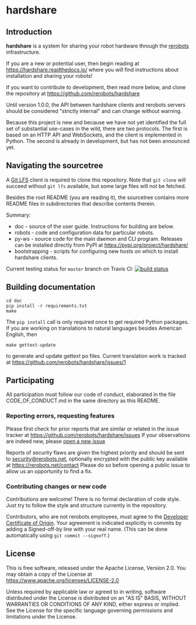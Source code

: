 hardshare
=========

Introduction
------------

**hardshare** is a system for sharing your robot hardware through the
[rerobots](https://rerobots.net) infrastructure.

If you are a new or potential user, then begin reading at https://hardshare.readthedocs.io/
where you will find instructions about installation and sharing your robots!

If you want to contribute to development, then read more below, and clone the
repository at https://github.com/rerobots/hardshare

Until version 1.0.0, the API between hardshare clients and rerobots servers
should be considered "strictly internal" and can change without warning.

Because this project is new and because we have not yet identified the full set
of substantial use-cases in the wild, there are two protocols. The first is
based on an HTTP API and WebSockets, and the client is implemented in Python.
The second is already in development, but has not been announced yet.


Navigating the sourcetree
-------------------------

A [Git LFS](https://git-lfs.github.com/) client is required to clone this
repository. Note that `git clone` will succeed without `git lfs` available, but
some large files will not be fetched.

Besides the root README (you are reading it), the sourcetree contains more
README files in subdirectories that describe contents therein.

Summary:

* doc - source of the user guide. Instructions for building are below.
* robots - code and configuration data for particular robots.
* py-ws - source code for the main daemon and CLI program. Releases can be installed directly from PyPI at https://pypi.org/project/hardshare/
* bootstrapping - scripts for configuring new hosts on which to install hardshare clients.

Current testing status for ``master`` branch on Travis CI:
[![build status](https://travis-ci.org/rerobots/hardshare.svg?branch=master)](https://travis-ci.org/rerobots/hardshare)


Building documentation
----------------------

    cd doc
    pip install -r requirements.txt
    make

The `pip install` call is only required once to get required Python packages. If
you are working on translations to natural languages besides American English,
then

    make gettext-update

to generate and update gettext po files. Current translation work is tracked at
https://github.com/rerobots/hardshare/issues/1


Participating
-------------

All participation must follow our code of conduct, elaborated in the file
CODE_OF_CONDUCT.md in the same directory as this README.

### Reporting errors, requesting features

Please first check for prior reports that are similar or related in the issue
tracker at https://github.com/rerobots/hardshare/issues
If your observations are indeed new, please [open a new issue](
https://github.com/rerobots/hardshare/issues/new)

Reports of security flaws are given the highest priority and should be sent to
<security@rerobots.net>, optionally encrypted with the public key available at
https://rerobots.net/contact Please do so before opening a public issue to allow
us an opportunity to find a fix.

### Contributing changes or new code

Contributions are welcome! There is no formal declaration of code style. Just
try to follow the style and structure currently in the repository.

Contributors, who are not rerobots employees, must agree to the [Developer
Certificate of Origin](https://developercertificate.org/). Your agreement is
indicated explicitly in commits by adding a Signed-off-by line with your real
name. (This can be done automatically using `git commit --signoff`.)


License
-------

This is free software, released under the Apache License, Version 2.0.
You may obtain a copy of the License at https://www.apache.org/licenses/LICENSE-2.0

Unless required by applicable law or agreed to in writing, software
distributed under the License is distributed on an "AS IS" BASIS,
WITHOUT WARRANTIES OR CONDITIONS OF ANY KIND, either express or implied.
See the License for the specific language governing permissions and
limitations under the License.
